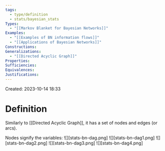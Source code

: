 ```yaml
---
tags:
  - type/definition
  - stats/bayesian_stats
Types:
  - "[[Markov Blanket for Bayesian Networks]]"
Examples:
  - "[[Examples of BN information flows]]"
  - "[[Applications of Bayesian Networks]]"
Constructions: 
Generalizations:
  - "[[Directed Acyclic Graph]]"
Properties: 
Sufficiencies: 
Equivalences: 
Justifications:
---
```

Created: 2023-10-14 18:33
# Definition

Similarly to [[Directed Acyclic Graph]], it has a set of nodes and edges (or arcs).

Nodes signify the variables:
![][stats-bn-dag.png]
![][stats-bn-dag1.png]
![][stats-bn-dag2.png]
![][stats-bn-dag3.png]
![][stats-bn-dag4.png]